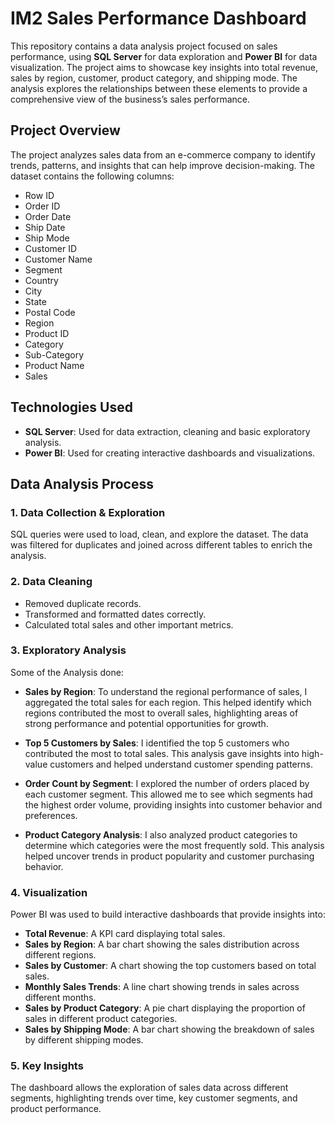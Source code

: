 # IM2 Sales Performance Dashboard

This repository contains a data analysis project focused on sales performance, using **SQL Server** for data exploration and **Power BI** for data visualization. The project aims to showcase key insights into total revenue, sales by region, customer, product category, and shipping mode. The analysis explores the relationships between these elements to provide a comprehensive view of the business’s sales performance.

## Project Overview

The project analyzes sales data from an e-commerce company to identify trends, patterns, and insights that can help improve decision-making. The dataset contains the following columns:

- Row ID
- Order ID
- Order Date
- Ship Date
- Ship Mode
- Customer ID
- Customer Name
- Segment
- Country
- City
- State
- Postal Code
- Region
- Product ID
- Category
- Sub-Category
- Product Name
- Sales

## Technologies Used

- **SQL Server**: Used for data extraction, cleaning and basic exploratory analysis.
- **Power BI**: Used for creating interactive dashboards and visualizations.

## Data Analysis Process

### 1. Data Collection & Exploration  
SQL queries were used to load, clean, and explore the dataset. The data was filtered for duplicates and joined across different tables to enrich the analysis.

### 2. Data Cleaning  
- Removed duplicate records.
- Transformed and formatted dates correctly.
- Calculated total sales and other important metrics.

### 3. Exploratory Analysis
Some of the Analysis done:
- **Sales by Region**: To understand the regional performance of sales, I aggregated the total sales for each region. This helped identify which regions contributed the most to overall sales, highlighting areas of strong performance and potential opportunities for growth.

- **Top 5 Customers by Sales**: I identified the top 5 customers who contributed the most to total sales. This analysis gave insights into high-value customers and helped understand customer spending patterns.

- **Order Count by Segment**: I explored the number of orders placed by each customer segment. This allowed me to see which segments had the highest order volume, providing insights into customer behavior and preferences.

- **Product Category Analysis**: I also analyzed product categories to determine which categories were the most frequently sold. This analysis helped uncover trends in product popularity and customer purchasing behavior. 

### 4. Visualization  
Power BI was used to build interactive dashboards that provide insights into:
- **Total Revenue**: A KPI card displaying total sales.
- **Sales by Region**: A bar chart showing the sales distribution across different regions.
- **Sales by Customer**: A chart showing the top customers based on total sales.
- **Monthly Sales Trends**: A line chart showing trends in sales across different months.
- **Sales by Product Category**: A pie chart displaying the proportion of sales in different product categories.
- **Sales by Shipping Mode**: A bar chart showing the breakdown of sales by different shipping modes.

### 5. Key Insights  
The dashboard allows the exploration of sales data across different segments, highlighting trends over time, key customer segments, and product performance.

 
